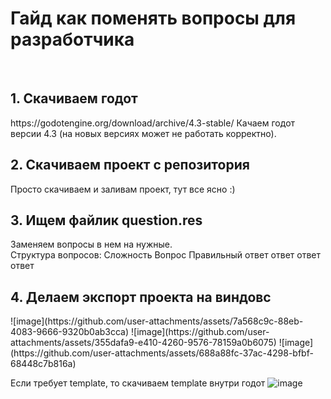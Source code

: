 <h1>Гайд как поменять вопросы для разработчика</h1>

<br>
<h2>1. Скачиваем годот</h2>
https://godotengine.org/download/archive/4.3-stable/
Качаем годот версии 4.3 (на новых версиях может не работать корректно).

<h2>2. Скачиваем проект с репозитория</h2>
Просто скачиваем и заливам проект, тут все ясно :)

<h2>3. Ищем файлик question.res </h2>

Заменяем вопросы в нем на нужные. 
<br>
Структура вопросов:
Сложность
Вопрос
Правильный ответ
ответ
ответ
ответ

<h2>4. Делаем экспорт проекта на виндовс </h2>
![image](https://github.com/user-attachments/assets/7a568c9c-88eb-4083-9666-9320b0ab3cca)
![image](https://github.com/user-attachments/assets/355dafa9-e410-4260-9576-78159a0b6075)
![image](https://github.com/user-attachments/assets/688a88fc-37ac-4298-bfbf-68448c7b816a)

Если требует template, то скачиваем template внутри годот
![image](https://github.com/user-attachments/assets/af85abf9-df72-4c0b-a4fd-ec6810b2f874)


